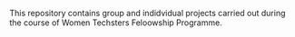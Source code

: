 This repository contains group and indidvidual projects carried out during the course of Women Techsters Feloowship Programme.
